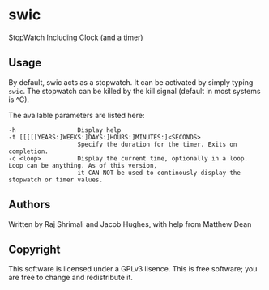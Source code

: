 swic
====
StopWatch Including Clock (and a timer)



Usage
-----
By default, swic acts as a stopwatch. It can be activated by simply typing `swic`. The stopwatch can be killed by the kill signal (default in most systems is ^C). 
	
The available parameters are listed here:

```
-h                 Display help
-t [[[[[YEARS:]WEEKS:]DAYS:]HOURS:]MINUTES:]<SECONDS>
                   Specify the duration for the timer. Exits on completion.
-c <loop>          Display the current time, optionally in a loop. Loop can be anything. As of this version,
                   it CAN NOT be used to continously display the stopwatch or timer values.
```

Authors
-------
Written by Raj Shrimali and Jacob Hughes, with help from Matthew Dean 

Copyright
---------
This software is licensed under a GPLv3 lisence.
This is free software; you are free to change and redistribute it.

